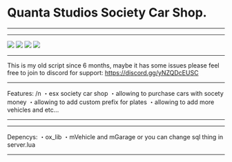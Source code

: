 # Quanta Studios Society Car Shop.
________________________________________

________________________________________
![](https://img.shields.io/github/downloads/M4ttaa/q-societycarshop/total?logo=github)
![](https://img.shields.io/github/downloads/M4ttaa/q-societycarshop/latest/total?logo=github)
![](https://img.shields.io/github/contributors/M4ttaa/q-societycarshop?logo=github)
![](https://img.shields.io/github/v/release/M4ttaa/q-societycarshop?logo=github)
________________________________________

This is my old script since 6 months, maybe it has some issues please feel free to join to discord for support: https://discord.gg/yNZQDcEUSC
__________________________________________________
Features: /n
・esx society car shop
・allowing to purchase cars with socety money
・allowing to add custom prefix for plates
・allowing to add more vehicles and etc...
__________________________________________________

__________________________________________________
Depencys:
・ox_lib
・mVehicle and mGarage or you can change sql thing in server.lua
__________________________________________________
